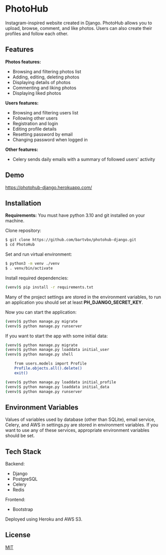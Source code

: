 # PhotoHub

Instagram-inspired website created in Django.
PhotoHub allows you to upload, browse, comment, and like photos.
Users can also create their profiles and follow each other.
## Features

**Photos features:**
- Browsing and filtering photos list
- Adding, editing, deleting photos
- Displaying details of photos
- Commenting and liking photos
- Displaying liked photos

**Users features:**
- Browsing and filtering users list
- Following other users
- Registration and login
- Editing profile details
- Resetting password by email
- Changing password when logged in

**Other features:**
- Celery sends daily emails with a summary of followed users' activity

## Demo

https://photohub-django.herokuapp.com/

## Installation
**Requirements:**
You must have python 3.10 and git installed on your machine.

Clone repository:
```bash
$ git clone https://github.com/bartvbx/photohub-django.git
$ cd PhotoHub
```

Set and run virtual environment:
```bash
$ python3 -m venv ./venv
$ . venv/bin/activate
```

Install required dependencies:
```bash
(venv)$ pip install -r requirements.txt
```

Many of the project settings are stored in the environment variables, to run an application you should set at least **PH_DJANGO_SECRET_KEY**.

Now you can start the application:
```bash
(venv)$ python manage.py migrate
(venv)$ python manage.py runserver
```

If you want to start the app with some initial data:
```bash
(venv)$ python manage.py migrate
(venv)$ python manage.py loaddata initial_user
(venv)$ python manage.py shell

	from users.models import Profile
	Profile.objects.all().delete()
	exit()

(venv)$ python manage.py loaddata initial_profile
(venv)$ python manage.py loaddata initial_data
(venv)$ python manage.py runserver
```
## Environment Variables
Values of variables used by database (other than SQLite), email service, Celery, and AWS in settings.py are stored in environment variables.
If you want to use any of these services, appropriate environment variables should be set.

## Tech Stack

Backend:
- Django
- PostgreSQL
- Celery
- Redis

Frontend:
- Bootstrap

Deployed using Heroku and AWS S3.


## License

[MIT](https://choosealicense.com/licenses/mit/)
